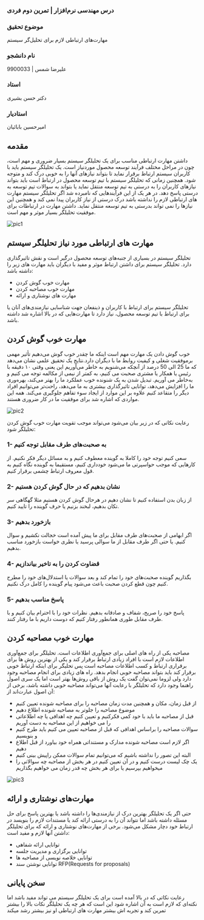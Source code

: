 ### درس مهندسی نرم‌افزار | تمرین دوم فردی
### موضوع تحقیق
مهارت‌های ارتباطی لازم برای تحلیل‌گر سیستم
### نام دانشجو
علیرضا شمس | 9900033
### استاد
دکتر حسن بشیری
### استادیار
امیرحسین بابائیان

## مقدمه
داشتن مهارت ارتباطی مناسب برای یک تحلیلگر سیستم بسیار ضروری و مهم است، چون در مراحل مختلف فرآیند توسعه محصول موردنیاز است. یک تحلیلگر سیستم باید با کاربران سیستم ارتباط برقرار نماید تا بتواند نیازهای آنها را به خوبی درک کند و متوجه شود. همچنین زمانی که تحلیلگر سیستم با تیم توسعه محصول در ارتباط است باید بتواند نیازهای کاربران را به درستی به تیم توسعه منتقل نماید یا بتواند به سوالات تیم توسعه به درستی پاسخ دهد. در هر یک از این فرآیندهایی که نامبرده شد اگر تحلیلگر سیستم مهارت های ارتباطی لازم را نداشته باشد درک درستی از نیاز کاربران پیدا نمی کند و همچنین این نیازها را نمی تواند بدرستی به تیم توسعه منتقل نماید. داشتن مهارت در ارتباطات برای موفقیت تحلیلگر بسیار موثر و مهم است.

![pic1](https://user-images.githubusercontent.com/57755003/172039991-d8494960-f0eb-484b-9cba-d7ad5f162740.jpg)

## مهارت های ارتباطی مورد نیاز تحلیلگر سیستم
تحلیلگر سیستم در بسیاری از جنبه‌های توسعه محصول درگیر است و نقش تاثیرگذاری دارد. تحلیلگر سیستم برای داشتن ارتباط موثر و مفید با دیگران باید مهارت های زیر را داشته باشد:
- مهارت خوب گوش کردن 
- مهارت خوب مصاحبه کردن
- مهارت های نوشتاری و ارائه

تحلیلگر سیستم برای ارتباط با کاربران و ذینفعان جهت شناسایی نیازمندی‌های آنان یا برای ارتباط با تیم توسعه محصول، نیاز دارد تا مهارت‌هایی که در بالا اشاره شد داشته باشد.

## مهارت خوب گوش کردن
خوب گوش دادن یک مهارت مهم است اینکه ما چقدر خوب گوش می‌دهیم تأثیر مهمی برموفقیت شغلی و کیفیت روابط ما با دیگران دارد.نتایج یک تحقیق علمی نشان می‌دهد که ما 25 الی 50 درصد از آنچکه می‌شنویم به خاطر می‌آوریم این یعنی وقتی ۱۰ دقیقه با رئیس یا همکار یا مشتری صحبت می کنیم، به کمتر از نیمی از مکالمه توجه می کنیم و به‌خاطر می آوریم.
تبدیل شدن به یک شنونده خوب عملکرد ما را بهتر می‌کند، بهره‌وری ما را افزایش می‌دهد، توانایی تاثیرگذاری بیشتری به ما می‌دهد، راحت‌تر می‌توانیم افراد دیگر را متقاعد کنیم علاوه بر این موارد از ایجاد سوء تفاهم جلوگیری می‌کند. همه این مواردی که اشاره شد  برای موفقیت ما در کار ضروری هستند.

![pic2](https://user-images.githubusercontent.com/57755003/172040256-f710df4f-d2e3-4338-b6b8-02a28627143a.jpg)

 رعایت نکاتی که در زیر بیان می‌شود می‌تواند موجب تقویت مهارت خوب گوش کردن تحلیلگر شود:
 ### 1- به صحبت‌های طرف مقابل توجه کنیم
 سعی کنیم توجه خود را کاملا به گوینده معطوف کنیم و به مسائل دیگر فکر نکنیم. از کارهایی که موجب حواسپرتی ما می‌شود خودداری کنیم، مستقیما به گوینده نگاه کنیم به قول معروف ارتباط چشمی برقرار کنیم.
 
 ### 2- نشان بدهیم که در حال گوش کردن هستیم
 از زبان بدن استفاده کنیم تا نشان دهیم در هرحال گوش کردن هستیم مثلا گهگاهی سر تکان بدهیم، لبخند بزنیم یا حرف گوینده را تایید کنیم.
 
 ### 3- بازخورد بدهیم
 اگر ابهامی از صحبت‌های طرف مقابل برای ما پیش آمده است خجالت نکشیم و سوال کنیم. یا حتی اگر طرف مقابل از ما سوالی پرسید یا نظری خواست بازخورد مناسب بدهیم.

 ### 4- قضاوت کردن را به تاخیر بیاندازیم
 بگذاریم گوینده صحبت‌های خود را تمام کند و بعد سوالات یا استدلال‌های خود را مطرح کنیم چون قطع کردن صحبت باعث می‌شود پیام گوینده را کامل درک نکنیم.
 
 ### 5- پاسخ مناسب بدهیم
 پاسخ خود را صریح، شفاف و صادقانه بدهیم. نظرات خود را با احترام بیان کنیم و با طرف مقابل طوری همانطور رفتار کنیم که دوست داریم با ما رفتار کنند.
 
## مهارت خوب مصاحبه کردن
مصاحبه یکی از راه ‌های اصلی برای جمع‌آوری اطلاعات است. تحلیلگر برای جمع‌آوری اطلاعات لازم است با افراد زیادی ارتباط برقرار کند و یکی از بهترین روش ها برای برقراری ارتباط و کسب اطلاعات مصاحبه است پس تحلیگر برای اینکه ارتباط خوبی برقرار کند باید بتواند مصاحبه خوبی انجام بدهد.
راه‌ های زیادی برای انجام مصاحبه وجود دارد ولی لزوما نمی‌توان گفت یک روش از باقی روش‌ها بهتر است اما یک سری اصول راهنما وجود دارد که تحلیلگر با رعایت آنها می‌تواند مصاحبه خوبی داشته باشد، برخی از آن اصول عبارت‌اند از:
- از قبل زمان، مکان و همچنین مدت زمان مصاحبه را برای مصاحبه شونده تعیین کنیم
- موضوع مصاحبه را جلوتر به مصاحبه شونده اطلاع دهیم
- قبل از مصاحبه ما باید با خود کمی فکرکنیم و تعیین کنیم چه اهدافی یا چه اطلاعاتی را می خواهیم از این مصاحبه به دست آوریم
- سوالات مصاحبه را براساس اهدافی که قبل از مصاحبه تعیین می کنیم باید طرح کنیم و بنویسیم
- اگر لازم است مصاحبه شونده مدارک و مستنداتی همراه خود بیاورد از قبل اطلاع دهیم
- البته این تصور را نداشته باشیم که می‌توانیم تمام سوالات ممکن راپیش بینی کنیم
- یک چک لیست درست کنیم و در آن تعیین کنیم در هر بخش از مصاحبه چه سوالاتی را میخواهیم بپرسیم یا برای هر بخش چه قدر زمان می خواهیم بگذاریم

![pic3](https://user-images.githubusercontent.com/57755003/172040618-efd3da9b-fe43-41a0-8782-2dde6cd3a952.jpg)

## مهارت‌های نوشتاری و ارائه
حتی اگر یک تحلیلگر بهترین درک‌ از نیازمندی‌ها را داشته باشد یا بهترین پاسخ برای حل مسئله داشته باشد اما نتواند آن را به درستی ارائه کند یا مستندات لازم را بنویسد در ارتباط خود دچار مشکل می‌شود.
برخی از مهارت‌های نوشتاری و ارائه که برای تحلیلگر داشتن آنها لازم و مفید است:
- توانایی ارائه شفاهی
- توانایی برگزاری و مدیریت جلسه 
- توانایی خلاصه نویسی از مصاحبه ها
- توانایی نوشتن سند RFP(Requests for proposals)

## سخن پایانی
رعایت نکاتی که در بالا آمده است برای یک تحلیلگر سیستم می تواند مفید باشد اما نکته‌ای که لازم است به آن اشاره شود این است که هر چه یک تحلیلگر نکات بالا را بیشتر تمرین کند و تجربه اش بیشتر مهارت های ارتباطی او نیز بیشتر رشد میکند





